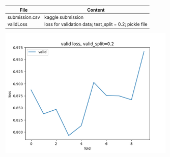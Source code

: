 | File           | Content                                  |
| -------------- | ---------------------------------------- |
| submission.csv | kaggle submission                        |
| validLoss      | loss for validation data; test_split = 0.2; pickle file |

![](valid_loss.png)